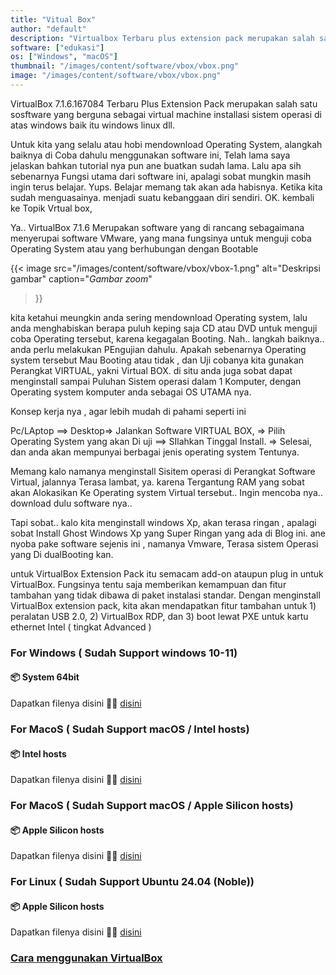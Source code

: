 ```yaml
---
title: "Vitual Box"
author: "default"
description: "Virtualbox Terbaru plus extension pack merupakan salah satu software berguna sebagai virtual mechine installasi sistem operasi diatas windows, linux dll"
software: ["edukasi"]
os: ["Windows", "macOS"]
thumbnail: "/images/content/software/vbox/vbox.png"
image: "/images/content/software/vbox/vbox.png"
---
```


VirtualBox 7.1.6.167084 Terbaru Plus Extension Pack merupakan salah satu sosftware yang berguna sebagai virtual machine installasi sistem operasi di atas windows baik itu windows linux  dll.

Untuk kita yang selalu atau hobi mendownload Operating System, alangkah baiknya di Coba dahulu menggunakan software ini, Telah lama saya jelaskan bahkan tutorial nya pun ane buatkan sudah lama.  Lalu apa sih sebenarnya Fungsi utama dari software ini, apalagi sobat mungkin masih ingin terus belajar. Yups. Belajar memang tak akan ada habisnya. Ketika kita sudah menguasainya. menjadi suatu kebanggaan diri sendiri. OK. kembali ke Topik Vrtual box,

Ya.. VirtualBox 7.1.6 Merupakan software yang di rancang sebagaimana menyerupai software VMware, yang mana fungsinya untuk menguji coba Operating System atau yang berhubungan dengan Bootable

{{< image 
  src="/images/content/software/vbox/vbox-1.png" 
  alt="Deskripsi gambar" 
  caption="*Gambar zoom*" 
  >}}

  kita ketahui meungkin anda sering mendownload Operating system, lalu anda menghabiskan berapa puluh keping saja CD atau DVD untuk menguji coba Operating tersebut, karena kegagalan Booting. Nah.. langkah baiknya.. anda perlu melakukan PEngujian dahulu. Apakah sebenarnya Operating system tersebut Mau Booting atau tidak , dan Uji cobanya kita gunakan Perangkat VIRTUAL, yakni Virtual BOX.  di situ anda juga sobat dapat menginstall sampai Puluhan Sistem operasi dalam 1 Komputer, dengan Operating system komputer anda sebagai  OS UTAMA nya.

Konsep kerja nya , agar lebih mudah di pahami seperti ini

Pc/LAptop ==> Desktop=> Jalankan Software VIRTUAL BOX, => Pilih Operating System yang akan Di uji ==> SIlahkan Tinggal Install. => Selesai, dan anda akan mempunyai berbagai jenis operating system Tentunya.

Memang kalo namanya menginstall Sisitem operasi di Perangkat Software Virtual, jalannya Terasa lambat, ya. karena Tergantung RAM yang sobat akan Alokasikan Ke Operating system Virtual tersebut.. Ingin mencoba nya.. download dulu software nya..

Tapi sobat.. kalo kita menginstall windows Xp, akan terasa ringan , apalagi sobat Install Ghost Windows Xp yang Super Ringan yang ada di Blog ini. ane nyoba pake software sejenis ini , namanya Vmware,  Terasa sistem Operasi yang Di dualBooting kan.

untuk VirtualBox Extension Pack
itu semacam add-on ataupun plug in untuk VirtualBox. Fungsinya tentu saja memberikan kemampuan dan fitur tambahan yang tidak dibawa di paket instalasi standar. Dengan menginstall VirtualBox extension pack, kita akan mendapatkan fitur tambahan untuk 1) peralatan USB 2.0, 2) VirtualBox RDP, dan 3) boot lewat PXE untuk kartu ethernet Intel ( tingkat Advanced )

### For Windows ( Sudah Support windows 10-11)
#### 📦 System 64bit
Dapatkan filenya disini 🕵️‍♀️ [disini](https://download.virtualbox.org/virtualbox/7.1.10/VirtualBox-7.1.10-169112-Win.exe?source=:ow:o:p:nav:mmddyyVirtualBoxHero)

### For MacoS ( Sudah Support macOS / Intel hosts)
#### 📦 Intel hosts
Dapatkan filenya disini 🕵️‍♀️ [disini](https://download.virtualbox.org/virtualbox/7.1.10/VirtualBox-7.1.10-169112-OSX.dmg?source=:ow:o:p:nav:mmddyyVirtualBoxHero)

### For MacoS ( Sudah Support macOS / Apple Silicon hosts)
#### 📦 Apple Silicon hosts
Dapatkan filenya disini 🕵️‍♀️ [disini](https://download.virtualbox.org/virtualbox/7.1.10/VirtualBox-7.1.10-169112-macOSArm64.dmg?source=:ow:o:p:nav:mmddyyVirtualBoxHero)

### For Linux ( Sudah Support Ubuntu 24.04 (Noble))
#### 📦 Apple Silicon hosts
Dapatkan filenya disini 🕵️‍♀️ [disini](https://download.virtualbox.org/virtualbox/7.1.10/virtualbox-7.1_7.1.10-169112~Ubuntu~noble_amd64.deb?source=:ow:o:p:nav:mmddyyVirtualBoxHero)

### [Cara menggunakan VirtualBox](../../produktivitas/instal-vbox)
